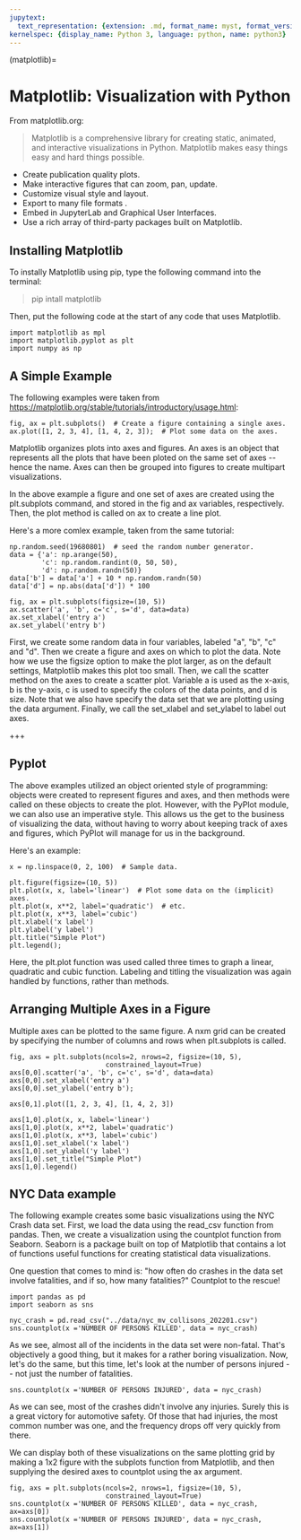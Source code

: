 ```yaml
---
jupytext:
  text_representation: {extension: .md, format_name: myst, format_version: 0.13, jupytext_version: 1.11.5}
kernelspec: {display_name: Python 3, language: python, name: python3}
---
```


(matplotlib)=

# Matplotlib: Visualization with Python

From matplotlib.org:
> Matplotlib is a comprehensive library for creating static, animated, and interactive visualizations in Python. Matplotlib makes easy things easy and hard things possible.
- Create publication quality plots.
- Make interactive figures that can zoom, pan, update.
- Customize visual style and layout.
- Export to many file formats .
- Embed in JupyterLab and Graphical User Interfaces.
- Use a rich array of third-party packages built on Matplotlib.

## Installing Matplotlib
To instally Matplotlib using pip, type the following command into the terminal:
> pip intall matplotlib

Then, put the following code at the start of any code that uses Matplotlib.

```{code-cell}
import matplotlib as mpl
import matplotlib.pyplot as plt
import numpy as np
```

## A Simple Example
The following examples were taken from https://matplotlib.org/stable/tutorials/introductory/usage.html:

```{code-cell}
fig, ax = plt.subplots()  # Create a figure containing a single axes.
ax.plot([1, 2, 3, 4], [1, 4, 2, 3]);  # Plot some data on the axes.
```

Matplotlib organizes plots into axes and figures. An axes is an object that represents all the plots that have been ploted on the same set of axes -- hence the name. Axes can then be grouped into figures to create multipart visualizations.

In the above example a figure and one set of axes are created using the plt.subplots command, and stored in the fig and ax variables, respectively. Then, the plot method is called on ax to create a line plot.

Here's a more comlex example, taken from the same tutorial:

```{code-cell}
np.random.seed(19680801)  # seed the random number generator.
data = {'a': np.arange(50),
        'c': np.random.randint(0, 50, 50),
        'd': np.random.randn(50)}
data['b'] = data['a'] + 10 * np.random.randn(50)
data['d'] = np.abs(data['d']) * 100

fig, ax = plt.subplots(figsize=(10, 5))
ax.scatter('a', 'b', c='c', s='d', data=data)
ax.set_xlabel('entry a')
ax.set_ylabel('entry b')
```

First, we create some random data in four variables, labeled "a", "b", "c" and "d". Then we create a figure and axes on which to plot the data. Note how we use the figsize option to make the plot larger, as on the default settings, Matplotlib makes this plot too small. Then, we call the scatter method on the axes to create a scatter plot. Variable a is used as the x-axis, b is the y-axis, c is used to specify the colors of the data points, and d is size. Note that we also have specify the data set that we are plotting using the data argument. Finally, we call the set_xlabel and set_ylabel to label out axes.

+++

## Pyplot
The above examples utilized an object oriented style of programming: objects were created to represent figures and axes, and then methods were called on these objects to create the plot. However, with the PyPlot module, we can also use an imperative style. This allows us the get to the business of visualizing the data, without having to worry about keeping track of axes and figures, which PyPlot will manage for us in the background.

Here's an example:

```{code-cell}
x = np.linspace(0, 2, 100)  # Sample data.

plt.figure(figsize=(10, 5))
plt.plot(x, x, label='linear')  # Plot some data on the (implicit) axes.
plt.plot(x, x**2, label='quadratic')  # etc.
plt.plot(x, x**3, label='cubic')
plt.xlabel('x label')
plt.ylabel('y label')
plt.title("Simple Plot")
plt.legend();
```

Here, the plt.plot function was used called three times to graph a linear, quadratic and cubic function. Labeling and titling the visualization was again handled by functions, rather than methods.

## Arranging Multiple Axes in a Figure
Multiple axes can be plotted to the same figure. A nxm grid can be created by specifying the number of columns and rows when plt.subplots is called.

```{code-cell}
fig, axs = plt.subplots(ncols=2, nrows=2, figsize=(10, 5),
                        constrained_layout=True)
axs[0,0].scatter('a', 'b', c='c', s='d', data=data)
axs[0,0].set_xlabel('entry a')
axs[0,0].set_ylabel('entry b');

axs[0,1].plot([1, 2, 3, 4], [1, 4, 2, 3])

axs[1,0].plot(x, x, label='linear')
axs[1,0].plot(x, x**2, label='quadratic')
axs[1,0].plot(x, x**3, label='cubic')
axs[1,0].set_xlabel('x label')
axs[1,0].set_ylabel('y label')
axs[1,0].set_title("Simple Plot")
axs[1,0].legend()
```

## NYC Data example
The following example creates some basic visualizations using the NYC Crash data set. First, we load the data using the read_csv function from pandas. Then, we create a visualization using the countplot function from Seaborn. Seaborn is a package built on top of Matplotlib that contains a lot of functions useful functions for creating statistical data visualizations.

One question that comes to mind is: "how often do crashes in the data set involve fatalities, and if so, how many fatalities?" Countplot to the rescue!

```{code-cell}
import pandas as pd
import seaborn as sns

nyc_crash = pd.read_csv("../data/nyc_mv_collisons_202201.csv")
sns.countplot(x ='NUMBER OF PERSONS KILLED', data = nyc_crash)
```

As we see, almost all of the incidents in the data set were non-fatal. That's objectively a good thing, but it makes for a rather boring visualization. Now, let's do the same, but this time, let's look at the number of persons injured -- not just the number of fatalities.

```{code-cell}
sns.countplot(x ='NUMBER OF PERSONS INJURED', data = nyc_crash)
```

As we can see, most of the crashes didn't involve any injuries. Surely this is a great victory for automotive safety. Of those that had injuries, the most common number was one, and the frequency drops off very quickly from there.

We can display both of these visualizations on the same plotting grid by making a 1x2 figure with the subplots function from Matplotlib, and then supplying the desired axes to countplot using the ax argument.

```{code-cell}
fig, axs = plt.subplots(ncols=2, nrows=1, figsize=(10, 5),
                        constrained_layout=True)
sns.countplot(x ='NUMBER OF PERSONS KILLED', data = nyc_crash, ax=axs[0])
sns.countplot(x ='NUMBER OF PERSONS INJURED', data = nyc_crash, ax=axs[1])
```
